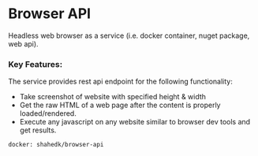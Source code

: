 # Browser API

Headless web browser as a service (i.e. docker container, nuget package, web api).

### Key Features:
The service provides rest api endpoint for the following functionality:
* Take screenshot of website with specified height & width
* Get the raw HTML of a web page after the content is properly loaded/rendered.
* Execute any javascript on any website similar to browser dev tools and get results.


`docker: shahedk/browser-api`
